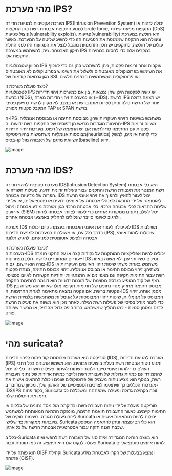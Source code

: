 # מהי מערכת IPS?

מערכת אקטיבית למניעת חדירה IPS(Intrusion Prevention System) יכולה לזהות או למנוע התקפות אבטחת רשת כגון התקפות brute force, התקפות מניעת שירות (DoS) וניצול פגיעות(vulnerability exploits). פגיעות(vulnerability) היא חולשה במערכת וניצולה הוא התקפה שממנפת את הפגיעות הזו כדי להשיג שליטה על המערכת. כאשר עולים על חולשה, לתוקפים יש חלון הזדמנויות מוגבל לנצל את הפגיעות הזו לפני החלת תיקון האבטחה. ניתן להשתמש במערכת IPS במקרים אלה כדי לחסום במהירות התקפות אלו.

מכיוון שטכנולוגיות IPS עוקבות אחר זרימות פקטות, ניתן להשתמש בהן גם כדי לאכוף את השימוש בפרוטוקולים מאובטחים ולשלול את השימוש בפרוטוקולים לא מאובטחים כגון גרסאות קודמות של SSL או פרוטוקולים המשתמשים בצפנים חלשים.

כיצד פועלת מערכת זו?
<br>
לטכנולוגיות IPS יש גישה לפקטות היכן שהן נמצאות, בין אם כמערכות זיהוי חדירות ברשת (NIDS), או כמערכות זיהוי חדירות מארח (HIDS). לרשת IPS יש תצוגה גדולה יותר של הרשת כולה וניתן לפרוס אותו ברשת או במצב לא מקוון לרשת כחיישן פסיבי המקבל פקטות מפורט TAP או SPAN ברשת.

ה-IPS משתמש בשיטות הזיהוי העיקריות שהן; מבוססת חתימה או מבוססת אנומליה. חתימות מוגדרות מראש הן דפוסים של התקפות רשת ידועות. ה-IPS משווה זרימות פקטות עם החתימה כדי לראות אם יש התאמה של דפוס. מערכות זיהוי חדירות מבוססות אנומליות משתמשות בהיוריסטיקה(heuristics) כדי לזהות איומים, למשל השוואת מדגם של תעבורה מול קו-בסיס(baseline) ידוע.

![image](https://github.com/user-attachments/assets/8f5c0c1c-79f3-4475-89a4-0973c879fc0c)


# מהי מערכת IDS?

מערכת פסיבית לזיהוי חדירה IDS(Intrusion Detection System) היא כלי אבטחת רשת המנטר את תעבורת הרשת והתקנים עבור פעילות זדונית ידועה, פעילות חשודה או הפרות של מדיניות אבטחה. IDS יכול לעזור להאיץ ולהפוך את זיהוי איומי הרשת לאוטומטי על ידי התראה למנהלי אבטחה על איומים ידועים או פוטנציאליים, או על ידי שליחת התראות לכלי אבטחה מרכזי. כלי אבטחה מרכזי כגון מערכת מידע אבטחה וניהול אירועים (SIEM) יכול לשלב נתונים ממקורות אחרים כדי לעזור לצוותי אבטחה לזהות ולהגיב לאיומי סייבר שעלולים להחליק באמצעי אבטחה אחרים. 

מערכת IDS לא יכולה לעצור את איומי האבטחה בעצמה. כיום יכולות IDS משולבות בדרך כלל עם, או משולבות במערכות למניעת חדירות (IPS), שיכולות לזהות איומי אבטחה ולפעול אוטומטית למניעתם.
להגיש תלונה

כיצד פועלת מערכת זו?
<br>
מערכות ה-IDS יכולים להיות אפליקציות המותקנות על נקודות קצה או על התקני חומרה ייעודיים המחוברים לרשת. חלק מפתרונות IDS זמינים כשירותי ענן. לא משנה באיזה צורה הוא יישום, גם ה-IDS משתמש באחת משתי שיטות זיהוי האיומים העיקריות או בשתיהן: זיהוי מבוסס חתימה או מבוסס אנומליה. זיהוי מבוסס חתימה, מנתח פקטות רשת עבור חתימות תקיפה עם מאפיינים או התנהגויות ייחודיות הקשורות לאיום ספציפי. רצף של קוד המופיע בגרסה מסוימת של תוכנות זדוניות הוא דוגמה לחתימת התקפה. IDS מבוסס חתימה מחזיק מסד נתונים של חתימות תקיפה מולו שאותו הוא משווה בין פקטות ברשת. אם פקטה נמצאה מתאימה לאחת החתימות, ה-IDS מסמן אותה. זיהוי המבוסס על אנומליות, שיטות זיהוי המבוססות על אנומליות משתמשות בלמידת הרשת כדי ליצור מודל בסיסי של פעילות רשת רגילה. לאחר מכן הוא משווה את פעילות הרשת לדגם ומסמן סטיות - כמו תהליך שמשתמש ברוחב פס גדול מהרגיל, או מכשיר שפותח פורט.


![image](https://github.com/user-attachments/assets/b1ec745c-5d72-4738-9a46-7864757b811d)


# מהי suricata?

סוריקטה היא מערכת מבוססת קוד פתוח לזיהוי חדירות (IDS), מערכת למניעת חדירות (IPS) ומנוע ניטור אבטחת רשת בעלת ביצועים גבוהים. הוא משמש ארגונים בכל רחבי העולם כדי לזהות איומי סייבר ולנטר רשתות לאיתור פעילות חשודה. כלי זה יכול להתמודד עם כמויות גדולות של תעבורת רשת ולייצר כמויות אדירות של נתוני תעבורת רשת, בנוסף הוא מציע ניתוח מעמיק של פרוטוקולים שונים ויכולת להתאים אישית את מערכות הכללים כך שיתאימו לצרכים הספציפיים של הארגון שלך. מכיוון שמדובר ב-IDS/IPS בקוד פתוח, Suricata זוכה בקהילה גדולה ופעילה שמפתחת ומשכללת כל הזמן את היכולות שלה.

סוריקטה פועלת על ידי ניתוח תעבורת רשת ובדיקתה מול מסד נתונים של כללים או חתימות קיימים. כאשר התעבורה תואמת חתימה, מונפקת התראה המאותתת למשתמש ליזום פעולת תגובה. רשימות חוקים של Suricata יכולות להיות מותאמות אישית או מיובאות ממקורות צד שלישי. Suricata הוא כלי רב עוצמה וניתן להתאמה המספק שכבת הגנה חזקה עבור אסטרטגיית אבטחת הרשת של כל ארגון.

כלל ב-Suricata הוא בעצם הוראה המגדירה איזה סוג של תעבורת רשת לחפש ואיזו פעולה לנקוט אם היא תימצא. זה כמו תוכנית עבור Suricata לזהות איומים פוטנציאליים.

הוא פותח על ידי OISF וקהילת Suricata ונמצא בבעלות של הקרן לאבטחת מידע פתוחה (OISF).


![image](https://github.com/user-attachments/assets/4c691166-538b-464d-b722-b0843390fe75)

